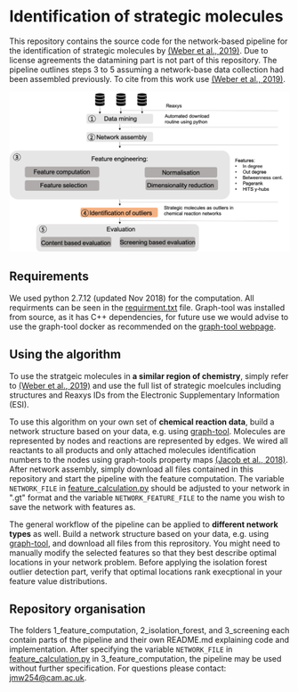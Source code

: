 # Identification of strategic molecules

This repository contains the source code for the network-based pipeline for the identification of strategic molecules by [(Weber et al., 2019)]. Due to license agreements the datamining part is not part of this repository. The pipeline outlines steps 3 to 5 assuming a network-base data collection had been assembled previously. To cite from this work use [(Weber et al., 2019)]. 




<img align="centre" src="documents/pipeline.png" width="600" > 

## Requirements
We used python 2.7.12 (updated Nov 2018) for the computation. All requirments can be seen in the [requirment.txt] file. Graph-tool was installed from source, as it has C++ dependencies, for future use we would advise to use the graph-tool docker as recommended on the [graph-tool webpage]. 

## Using the algorithm 

To use the stratgeic molecules in **a similar region of chemistry**, simply refer to [(Weber et al., 2019)] and use the full list of strategic moelcules including structures and Reaxys IDs from the Electronic Supplementary Information (ESI).

To use this algorithm on your own set of **chemical reaction data**, build a network structure based on your data, e.g. using [graph-tool]. Molecules are represented by nodes and reactions are represented by edges. We wired all reactants to all products and only attached molecules identification numbers to the nodes using graph-tools property maps [(Jacob et al., 2018)]. After network assembly, simply download all files contained in this repository and start the pipeline with the feature computation. The variable `NETWORK_FILE` in [feature_calculation.py] should be adjusted to your network in ".gt" format and the variable `NETWORK_FEATURE_FILE` to the name you wish to save the network with features as. 

The general workflow of the pipeline can be applied to **different network types** as well. Build a network structure based on your data, e.g. using [graph-tool], and download all files from this reprository. You might need to manually modify the selected features so that they best describe optimal locations in your network problem. Before applying the isolation forest outlier detection part, verify that optimal locations rank execptional in your feature value distributions. 

## Repository organisation 
The folders 1_feature_computation, 2_isolation_forest, and 3_screening each contain parts of the pipeline and their own README.md explaining code and implementation. After specifying the variable `NETWORK_FILE` in [feature_calculation.py] in 3_feature_computation, the pipeline may be used without further specification. For questions please contact: <jmw254@cam.ac.uk>. 


[(Weber et al., 2019)]: https://pubs.rsc.org/en/content/articlehtml/2018/re/c7re00129k
[graph-tool]: https://graph-tool.skewed.de/static/doc/quickstart.html
[feature_calculation.py]: https://github.com/Jana-Marie-Weber/strategic_molecules/blob/master/1_feature_computation/feature_calculation.py
[(Jacob et al., 2018)]: https://pubs.rsc.org/en/content/articlehtml/2018/re/c7re00129k

[graph-tool webpage]: https://git.skewed.de/count0/graph-tool/wikis/installation-instructions#installing-using-docker
[requirment.txt]: https://github.com/Jana-Marie-Weber/strategic_molecules/blob/master/requirements.txt
